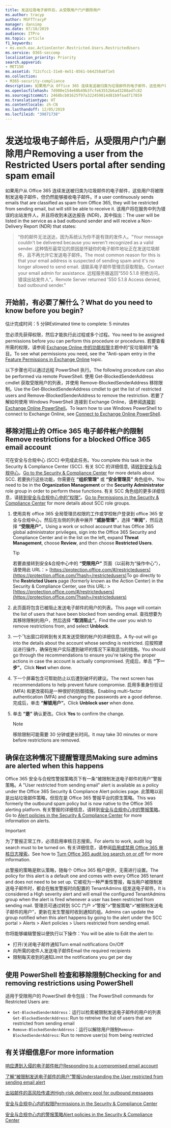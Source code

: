 ```yaml
---
title: 发送垃圾电子邮件后，从受限用户门户删除用户
ms.author: tracyp
author: MSFTTracyP
manager: dansimp
ms.date: 07/10/2019
audience: ITPro
ms.topic: article
f1_keywords:
- ms.exch.eac.ActionCenter.Restricted.Users.RestrictedUsers
ms.service: O365-seccomp
localization_priority: Priority
search.appverid:
- MET150
ms.assetid: 712cfcc1-31e8-4e51-8561-b64258a8f1e5
ms.collection:
- M365-security-compliance
description: 如果用户从 Office 365 连续发送被归类为垃圾邮件的电子邮件，这些用户将被限制发送任何其他电子邮件。
ms.openlocfilehash: 7d900e154e60b49b3fcfe63552b6ad3288adfc82
ms.sourcegitcommit: 2468bcb01625f97a322459814d81b9faad717859
ms.translationtype: HT
ms.contentlocale: zh-CN
ms.lasthandoff: 12/05/2019
ms.locfileid: "39871738"
---
```

# <a name="removing-a-user-from-the-restricted-users-portal-after-sending-spam-email"></a><span data-ttu-id="140c4-103">发送垃圾电子邮件后，从受限用户门户删除用户</span><span class="sxs-lookup"><span data-stu-id="140c4-103">Removing a user from the Restricted Users portal after sending spam email</span></span>

<span data-ttu-id="140c4-104">如果用户从 Office 365 连续发送被归类为垃圾邮件的电子邮件，这些用户将被限制发送电子邮件，但仍然能够接收电子邮件。</span><span class="sxs-lookup"><span data-stu-id="140c4-104">If a user continuously sends emails that are classified as spam from Office 365, they will be restricted from sending email, but will still be able to receive it.</span></span> <span data-ttu-id="140c4-105">该用户将在服务中列为错误的出站发件人，并且将收到未送达报告 (NDR)，其中指出：</span><span class="sxs-lookup"><span data-stu-id="140c4-105">The user will be listed in the service as a bad outbound sender and will receive a Non-Delivery Report (NDR) that states:</span></span>

> <span data-ttu-id="140c4-106">“你的邮件无法送达，因为系统认为你不是有效的发件人。</span><span class="sxs-lookup"><span data-stu-id="140c4-106">"Your message couldn't be delivered because you weren't recognized as a valid sender.</span></span> <span data-ttu-id="140c4-107">这种情形最常见的原因是怀疑你的电子邮件地址正在发送垃圾邮件，且不再允许它发送电子邮件。</span><span class="sxs-lookup"><span data-stu-id="140c4-107">The most common reason for this is that your email address is suspected of sending spam and it's no longer allowed to send email.</span></span>  <span data-ttu-id="140c4-108">请联系电子邮件管理员获取帮助。</span><span class="sxs-lookup"><span data-stu-id="140c4-108">Contact  your email admin for assistance.</span></span> <span data-ttu-id="140c4-109">远程服务器返回“550 5.1.8 拒绝访问，错误出站发件人”。</span><span class="sxs-lookup"><span data-stu-id="140c4-109">Remote Server returned '550 5.1.8 Access denied, bad outbound sender."</span></span>

## <a name="what-do-you-need-to-know-before-you-begin"></a><span data-ttu-id="140c4-110">开始前，有必要了解什么？</span><span class="sxs-lookup"><span data-stu-id="140c4-110">What do you need to know before you begin?</span></span>
<span data-ttu-id="140c4-111"><a name="sectionSection0"> </a></span><span class="sxs-lookup"><span data-stu-id="140c4-111"><a name="sectionSection0"> </a></span></span>

<span data-ttu-id="140c4-112">估计完成时间：5 分钟</span><span class="sxs-lookup"><span data-stu-id="140c4-112">Estimated time to complete: 5 minutes</span></span>
  
<span data-ttu-id="140c4-113">您必须先获得权限，然后才能执行此过程或多个过程。</span><span class="sxs-lookup"><span data-stu-id="140c4-113">You need to be assigned permissions before you can perform this procedure or procedures.</span></span> <span data-ttu-id="140c4-114">若要查看所需的权限，请参阅 [Exchange Online 中的功能权限](https://docs.microsoft.com/exchange/permissions-exo/feature-permissions)主题中的“反垃圾邮件”条目。</span><span class="sxs-lookup"><span data-stu-id="140c4-114">To see what permissions you need, see the "Anti-spam entry in the [Feature Permissions in Exchange Online](https://docs.microsoft.com/exchange/permissions-exo/feature-permissions) topic.</span></span>

<span data-ttu-id="140c4-115">以下步骤也可以通过远程 PowerShell 执行。</span><span class="sxs-lookup"><span data-stu-id="140c4-115">The following procedure can also be performed via remote PowerShell.</span></span> <span data-ttu-id="140c4-116">使用 Get-BlockedSenderAddress cmdlet 获取受限用户的列表，并使用 Remove-BlockedSenderAddress  移除限制。</span><span class="sxs-lookup"><span data-stu-id="140c4-116">Use the Get-BlockedSenderAddress cmdlet to get the list of restricted users and Remove-BlockedSenderAddress to remove the restriction.</span></span> <span data-ttu-id="140c4-117">若要了解如何使用 Windows PowerShell 连接到 Exchange Online，请参阅[连接到 Exchange Online PowerShell](https://go.microsoft.com/fwlink/p/?linkid=396554)。</span><span class="sxs-lookup"><span data-stu-id="140c4-117">To learn how to use Windows PowerShell to connect to Exchange Online, see [Connect to Exchange Online PowerShell](https://go.microsoft.com/fwlink/p/?linkid=396554).</span></span>

## <a name="remove-restrictions-for-a-blocked-office-365-email-account"></a><span data-ttu-id="140c4-118">移除对阻止的 Office 365 电子邮件帐户的限制</span><span class="sxs-lookup"><span data-stu-id="140c4-118">Remove restrictions for a blocked Office 365 email account</span></span>

<span data-ttu-id="140c4-119">可在安全与合规中心 (SCC) 中完成此任务。</span><span class="sxs-lookup"><span data-stu-id="140c4-119">You complete this task in the Security & Compliance Center (SCC).</span></span> <span data-ttu-id="140c4-120">有关 SCC 的详细信息, 请[转到安全与合规中心](../../compliance/go-to-the-securitycompliance-center.md)。</span><span class="sxs-lookup"><span data-stu-id="140c4-120">[Go to the Security & Compliance Center](../../compliance/go-to-the-securitycompliance-center.md) for more details about SCC.</span></span> <span data-ttu-id="140c4-121">若要执行这些功能，你需要在 **“组织管理”** 或 **“安全管理员”** 角色组中。</span><span class="sxs-lookup"><span data-stu-id="140c4-121">You need to be in the **Organization Management** or the **Security Administrator** role group in order to perform these functions.</span></span> <span data-ttu-id="140c4-122">有关 SCC 角色组的更多详细信息，请[转到安全与合规中心中的“权限”](permissions-in-the-security-and-compliance-center.md)。</span><span class="sxs-lookup"><span data-stu-id="140c4-122">[Go to Permissions in the Security & Compliance Center](permissions-in-the-security-and-compliance-center.md) for more details about SCC role groups.</span></span>

1. <span data-ttu-id="140c4-123">使用具有 office 365 全局管理员权限的工作或学校帐户登录到 office 365 安全与合规中心，然后在左侧的列表中展开 **“威胁管理”**，选择 **“审阅”**，然后选择 **“受限用户”**。</span><span class="sxs-lookup"><span data-stu-id="140c4-123">Using a work or school account that has Office 365 global administrator privileges, sign into the Office 365 Security and Compliance Center and in the list on the left, expand **Threat Management**, choose **Review**, and then choose **Restricted Users**.</span></span>
    
    > [!TIP]
    > <span data-ttu-id="140c4-124">若要直接转到安全&amp;合规中心中的 **“受限用户”** 页面（以前称为“操作中心”），请使用此 URL：> [https://protection.office.com/#/restrictedusers](https://protection.office.com/?hash=/restrictedusers)</span><span class="sxs-lookup"><span data-stu-id="140c4-124">To go directly to the **Restricted Users** page (formerly known as the Action Center) in the Security &amp; Compliance Center, use this URL: > [https://protection.office.com/#/restrictedusers](https://protection.office.com/?hash=/restrictedusers)</span></span>

2. <span data-ttu-id="140c4-125">此页面将包含已被阻止发送电子邮件的用户的列表。</span><span class="sxs-lookup"><span data-stu-id="140c4-125">This page will contain the list of users that have been blocked from sending email.</span></span>  <span data-ttu-id="140c4-126">查找想要为其移除限制的用户，然后选择 **“取消阻止”**。</span><span class="sxs-lookup"><span data-stu-id="140c4-126">Find the user you wish to remove restrictions from, and select **Unblock**.</span></span>

3. <span data-ttu-id="140c4-127">一个飞出窗口将转到有关其发送受限的帐户的详细信息。</span><span class="sxs-lookup"><span data-stu-id="140c4-127">A fly-out will go into the details about the account whose sending is restricted.</span></span> <span data-ttu-id="140c4-128">应按照建议进行操作，确保在帐户实际遭到破坏的情况下采取适当的措施。</span><span class="sxs-lookup"><span data-stu-id="140c4-128">You should go through the recommendations to ensure you're taking the proper actions in case the account is actually compromised.</span></span> <span data-ttu-id="140c4-129">完成后，单击 **“下一步”**。</span><span class="sxs-lookup"><span data-stu-id="140c4-129">Click **Next** when done.</span></span>

4. <span data-ttu-id="140c4-130">下一个屏幕包含可帮助防止以后遭到破坏的建议。</span><span class="sxs-lookup"><span data-stu-id="140c4-130">The next screen has recommendations to help prevent future compromise.</span></span> <span data-ttu-id="140c4-131">启用多重身份验证 (MFA) 和更改密码是一种很好的防御措施。</span><span class="sxs-lookup"><span data-stu-id="140c4-131">Enabling multi-factor authentication (MFA) and changing the passwords are a good defense.</span></span> <span data-ttu-id="140c4-132">完成后，单击 **“解锁用户”**。</span><span class="sxs-lookup"><span data-stu-id="140c4-132">Click **Unblock user** when done.</span></span>

5. <span data-ttu-id="140c4-133">单击 **“是”** 确认更改。</span><span class="sxs-lookup"><span data-stu-id="140c4-133">Click **Yes** to confirm the change.</span></span>

    > [!NOTE]
    > <span data-ttu-id="140c4-134">移除限制可能需要 30 分钟或更长时间。</span><span class="sxs-lookup"><span data-stu-id="140c4-134">It may take 30 minutes or more before restrictions are removed.</span></span> 

## <a name="making-sure-admins-are-alerted-when-this-happens"></a><span data-ttu-id="140c4-135">确保在这种情况下提醒管理员</span><span class="sxs-lookup"><span data-stu-id="140c4-135">Making sure admins are alerted when this happens</span></span>

<span data-ttu-id="140c4-136">Office 365 安全与合规性警报策略页下有一条“被限制发送电子邮件的用户”警报策略。</span><span class="sxs-lookup"><span data-stu-id="140c4-136">A "User restricted from sending email" alert is available as a policy under the Office 365 Security & Compliance Alert policies page.</span></span> <span data-ttu-id="140c4-137">此策略以前是出站垃圾邮件策略，但现在是 Office 365 警报平台的原生策略。</span><span class="sxs-lookup"><span data-stu-id="140c4-137">This was formerly the outbound spam policy but is now native to the Office 365 alerting platform.</span></span> <span data-ttu-id="140c4-138">有关警报的详细信息，请转到[安全与合规中心中的警报策略](../../compliance/alert-policies.md)。</span><span class="sxs-lookup"><span data-stu-id="140c4-138">Go to [Alert policies in the Security & Compliance Center](../../compliance/alert-policies.md) for more information on alerts.</span></span>

> [!IMPORTANT]
> <span data-ttu-id="140c4-139">为了警报正常工作，必须启用审核日志搜索。</span><span class="sxs-lookup"><span data-stu-id="140c4-139">For alerts to work, audit log search must to be turned on.</span></span> <span data-ttu-id="140c4-140">有关详细信息，请参阅[启用或禁用 Office 365 审核日志搜索](../../compliance/turn-audit-log-search-on-or-off.md)。</span><span class="sxs-lookup"><span data-stu-id="140c4-140">See how to [Turn Office 365 audit log search on or off](../../compliance/turn-audit-log-search-on-or-off.md) for more information.</span></span>

<span data-ttu-id="140c4-141">此警报的策略是默认策略，随每个 Office 365 租户提供，无需进行设置。</span><span class="sxs-lookup"><span data-stu-id="140c4-141">The policy for this alert is a default one and comes with every Office 365 tenant and does not need to be set up.</span></span> <span data-ttu-id="140c4-142">它被视为一种严重性警报，每当用户被限制发送电子邮件时，都会在触发警报时向配置的 TenantAdmins 组发送电子邮件。</span><span class="sxs-lookup"><span data-stu-id="140c4-142">It is considered a High severity alert and will email the configured TenantAdmins group when the alert is fired whenever a user has been restricted from sending mail.</span></span> <span data-ttu-id="140c4-143">管理员可通过转到 SCC 门户 >“警报”>“警报策略”>“被限制发送电子邮件的用户”，更新在发生警报时收到通知的组。</span><span class="sxs-lookup"><span data-stu-id="140c4-143">Admins can update the group notified when this alert happens by going to the alert under the SCC portal > Alerts > Alert policies > Users restricted from sending email.</span></span>

<span data-ttu-id="140c4-144">你将能够编辑警报以便执行以下操作：</span><span class="sxs-lookup"><span data-stu-id="140c4-144">You will be able to Edit the alert to:</span></span>
- <span data-ttu-id="140c4-145">打开/关闭电子邮件通知</span><span class="sxs-lookup"><span data-stu-id="140c4-145">Turn email notifications On/Off</span></span>
- <span data-ttu-id="140c4-146">向所需的收件人发送电子邮件</span><span class="sxs-lookup"><span data-stu-id="140c4-146">Email the required recipients</span></span>
- <span data-ttu-id="140c4-147">限制每天收到的通知</span><span class="sxs-lookup"><span data-stu-id="140c4-147">Limit the notifications you get per day</span></span>

## <a name="checking-for-and-removing-restrictions-using-powershell"></a><span data-ttu-id="140c4-148">使用 PowerShell 检查和移除限制</span><span class="sxs-lookup"><span data-stu-id="140c4-148">Checking for and removing restrictions using PowerShell</span></span>
<span data-ttu-id="140c4-149">适用于受限用户的 PowerShell 命令包括：</span><span class="sxs-lookup"><span data-stu-id="140c4-149">The PowerShell commands for Restricted Users are:</span></span>
- <span data-ttu-id="140c4-150">`Get-BlockedSenderAddress`：运行以检索被限制发送电子邮件的用户的列表</span><span class="sxs-lookup"><span data-stu-id="140c4-150">`Get-BlockedSenderAddress`: Run to retreive the list of users that are restricted from sending email</span></span>
- <span data-ttu-id="140c4-151">`Remove-BlockedSenderAddress`：运行以解除用户限制</span><span class="sxs-lookup"><span data-stu-id="140c4-151">`Remove-BlockedSenderAddress`: Run to remove user(s) from being restricted</span></span>

## <a name="for-more-information"></a><span data-ttu-id="140c4-152">有关详细信息</span><span class="sxs-lookup"><span data-stu-id="140c4-152">For more information</span></span>

[<span data-ttu-id="140c4-153">响应遭到入侵的电子邮件帐户</span><span class="sxs-lookup"><span data-stu-id="140c4-153">Responding to a compromised email account</span></span>](../../compliance/responding-to-a-compromised-email-account.md)

[<span data-ttu-id="140c4-154">了解“被限制发送电子邮件的用户”警报</span><span class="sxs-lookup"><span data-stu-id="140c4-154">Understanding the User restricted from sending email alert</span></span>](https://docs.microsoft.com/office365/securitycompliance/alert-policies)

[<span data-ttu-id="140c4-155">出站邮件的高风险传递池</span><span class="sxs-lookup"><span data-stu-id="140c4-155">High-risk delivery pool for outbound messages</span></span>](high-risk-delivery-pool-for-outbound-messages.md)

[<span data-ttu-id="140c4-156">安全与合规中心内的权限</span><span class="sxs-lookup"><span data-stu-id="140c4-156">Permissions in the Security & Compliance Center</span></span>](permissions-in-the-security-and-compliance-center.md)

[<span data-ttu-id="140c4-157">安全与合规中心内的警报策略</span><span class="sxs-lookup"><span data-stu-id="140c4-157">Alert policies in the Security & Compliance Center</span></span>](https://docs.microsoft.com/office365/securitycompliance/alert-policies)
